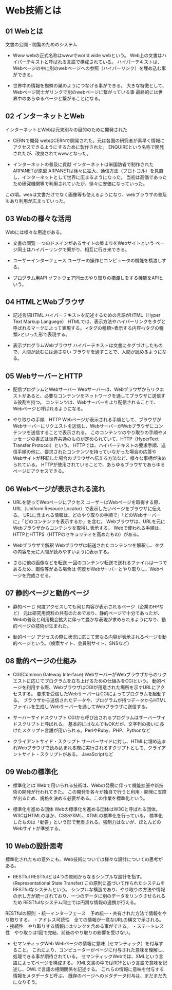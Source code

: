 # Web技術とは

## 01 Webとは
文書の公開・閲覧のためのシステム
- Www
webの正式名称はwwwでworld wide webという。
Web上の文書はハイパーテキストと呼ばれる言語で構成されている。
ハイパーテキストは、Webページの中に別のwebページへの参照（ハイパーリンク）を埋め込む事ができる。

- 世界中の情報を蜘蛛の巣のようにつなげる事ができる。
大きな特徴として、Webページ同士がリンクで別のwebページに繋がっている事
最終的には世界中のあらゆるページと繋がることになる。
	
## 02 インターネットとWeb
インターネットとWebは元来別々の目的のために開発された
- CERNで開発
webはCERNで開発された。元は各国の研究者が素早く情報にアクセスできるようにするために製作された。
ENQUIREという名称で開発されたが、改良されてwwwとなった。

- インターネットの普及に貢献
インターネットは米国防省で制作されたARPANETが原型
ARPANETは徐々に拡大、通信方法（プロトコル）を見直し、インターネットとして世界に広まるようになった。
当初は高価であったため研究機関等で利用されていたが、徐々に安価になっていった。

この頃。webは文書だけでなく画像等も使えるようになり、webブラウザの普及もあり利用が広まっていった。
	
## 03 Webの様々な活用
Webには様々な用途がある。
- 文書の閲覧
一つのドメインがあるサイトの集まりをWebサイトという
ページ同士はハイパーリンクで繋がり、相互に行き来できる。

- ユーザーインターフェース
ユーザーの操作とコンピュータの機能を橋渡しする。

- プログラム用API
ソフトウェア同士のやり取りの橋渡しをする機能をAPIという。
	
## 04 HTMLとWebブラウザ
- 記述言語HTML
ハイパーテキストを記述するための言語がHTML（Hyper Text Markup Languege）
HTMLでは、表示方法やハイパーリンクをタグと呼ばれるマークによって表現する。
<タグの種類>表示する内容</タグの種類>といった形で表現する。

- 表示プログラムWebブラウザ
ハイパーテキストは文書にタグづけしたもので、人間が読むには適さない
ブラウザを通すことで、人間が読めるようになる。

## 05 WebサーバーとHTTP
- 配信プログラムとWebサーバー
Webサーバーは、Webブラウザからリクエストがあると、必要なコンテンツをネットワークを通してブラウザに送信する役割を持つ。
コンテンツは、Webサーバーをより配信されることで、Webページと呼ばれるようになる。

- やり取りの手順　HTTP
Webページが表示される手順として、ブラウザがWebサーバーにリクエストを送信し、WebサーバーがWebブラウザにコンテンツを送信することで表示される。
このコンテンツのやり取りの手順やメッセージの書式は世界共通のものが定められていて、HTTP（HyperText Transfer Protocol）という。
HTTPでは、ハイパーテキストの要求手順、送信手順の他に、要求されたコンテンツを持っていなかった場合の応答や
Webサイトが移転した場合のブラウザへ伝える方法など、様々な事柄が決められている。
HTTPが使用されていることで、あらゆるブラウザであらゆるページにアクセスできる。

## 06 Webページが表示される流れ
- URLを使ってWebページにアクセス
ユーザーはWebページを取得する際、URL（Uniform Resouce Locator）で表示したいページをブラウザに伝える。
URLに含まれる情報は、どのやり取りの手順で」「どのWebサーバーに」「どのコンテンツを表示するか」を含む。
Webブラウザは、URLを元にWebブラウザからコンテンツを取得し表示する。
Webで使われる手順は、HTTPとHTTPS（HTTPのセキュリティを高めたもの）がある。

- Webブラウザで解釈
Webブラウザは転送されたコンテンツを解釈し、タグの内容を元に人間が読みやすいように表示する。

- さらに他の画像などを転送
一回のコンテンツ転送で送れるファイルは一つであるため、画像等がある場合は
何度かWebサーバーとやり取りし、Webページを完成させる。

## 07 静的ページと動的ページ
- 静的ぺーじ
何度アクセスしても同じ内容が表示されるページ（企業のHPなど）
元は研究用資料の共有のためであり、静的ページで十分であったが、
Webの普及と利用機会拡大に伴って豊かな表現が求められるようになり、動的ページの技術が生まれた。

- 動的ページ
アクセスの際に状況に応じて異なる内容が表示されるページを動的ページという。（検索サイト、会員制サイト、SNSなど）

## 08 動的ページの仕組み
- CGI(Common Gateway Interface)
WebサーバーがWebブラウザからのリクエストに応じてプログラムを立ち上げるための仕組みをCGIという。
動的ページを利用する際、WebブラウザはOGIが用意された場所を示すURLにアクセスする。
要求を受信したWebサーバーはCGIによってプログラムを起動する。
ブラウザから送信されたデータや、プログラムが持つデータからHTMLファイルを生成し
Webサーバーを通してWebブラウザに送信する。

- サーバーサイドスクリプト
CGIから呼び出されるプログラムはサーバーサイドスクリプトと呼ばれる。
基本的にはなんでもOKだが、文字列の扱いに長けたスクリプト言語が用いられる。PerlやRuby、PHP、Pythonなど

- クライアントサイド・スクリプト
サーバーサイドに対し、HTMLに埋め込まれWebブラウザで読み込まれる際に実行されるすクリプトとして、クライアントサイト・スクリプトがある。
JavaScriptなど

## 09 Webの標準化
- 標準化とは
Webで用いられる技術は、Webの発展に伴って機能拡張や新技術の開発が行われてきた。
この開発を各々が独自で行うと利用・開発に支障が出るため、規格を決める必要がある。この作業を標準化という。

- 標準化を進める団体
Webの標準化を進める団体はW3Cと呼ばれる団体。
W3CはHTMLのほか、CSSやXML、XTMLの標準化を行っている。
標準化したものは「勧告」という形で発表される。強制力はないが、ほとんどのWebサイトが準拠する。

## 10 Webの設計思考
標準化されたもの意外にも、Web技術については様々な設計についての思考がある。
- RESTful
RESTfulとは4つの原則からなるシンプルな設計を指す。(Representational State Transfer)
この原則に基づいて作られたシステムをRESTfulなシステムという。
シンプルな構造であり、やり取りの方法や情報の示し方が統一されており、一つのデータに別のデータをリンクさせられるため
RESTfulなシステム同士では円滑な情報の連携が行える。

RESTfulの原則
・統一インターフェース　予め統一・共有された方法で情報をやり取りする。
・アドレス可読性　全ての情報が一意なURLの構文で示される。
・接続性　やり取りする情報にはリンクを含める事ができる。
・ステートレス性　やり取りは1回で完結、前後のやり取りの影響を受けない。

- セマンティックWeb
Webページの情報に意味（セマンティック）を付与すること。
これにより、コンピューターがページに付与された意味を理解し、処理できる事が期待されている。
セマンティックWebでは、XMLという言語によってページを構成する。
XML文書の中ではRDFという言語で意味を記述し、OWLで言語の相関関係を記述する。
これらの情報に意味を付与する情報をメタデータと呼ぶ。
既存のページへのメタデータ付与は、まだまだ先になりそう。
